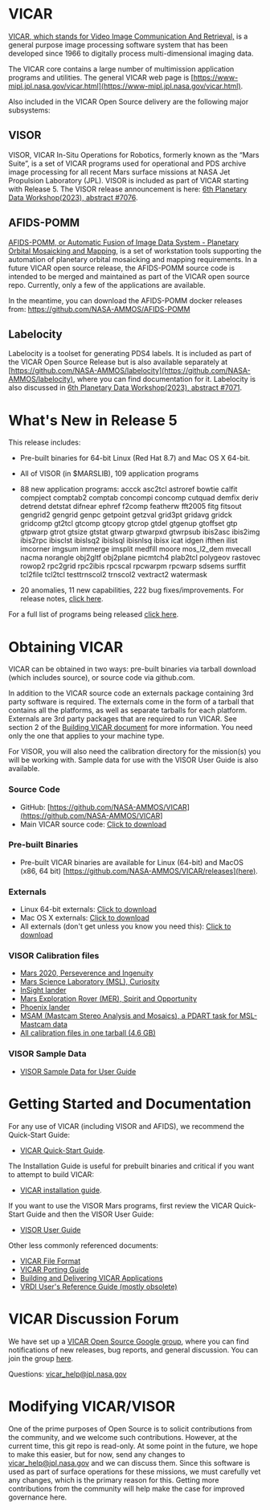 # VICAR
[VICAR, which stands for Video Image Communication And Retrieval,](https://www.hou.usra.edu/meetings/planetdata2015/pdf/7059.pdf) is a general purpose image processing software system that has been developed since 1966 to digitally process multi-dimensional imaging data.

The VICAR core contains a large number of multimission application programs and utilities.  The general VICAR web page is [https://www-mipl.jpl.nasa.gov/vicar.html](https://www-mipl.jpl.nasa.gov/vicar.html).

Also included in the VICAR Open Source delivery are the following major subsystems:

## VISOR
VISOR, VICAR In-Situ Operations for Robotics, formerly known as the “Mars Suite”, is a set of VICAR programs used for operational and PDS
archive image processing for all recent Mars surface missions at NASA Jet Propulsion Laboratory (JPL). VISOR is included as part of VICAR starting with Release 5.  The VISOR release announcement is here: [6th Planetary Data Workshop(2023), abstract #7076](https://www.hou.usra.edu/meetings/planetdata2023/pdf/7076.pdf).

## AFIDS-POMM
[AFIDS-POMM, or Automatic Fusion of Image Data System - Planetary Orbital Mosaicking and Mapping,](https://www.hou.usra.edu/meetings/lpsc2023/pdf/1261.pdf) is a set of workstation tools supporting the automation of planetary orbital mosaicking and mapping requirements. In a future VICAR open source release, the AFIDS-POMM source code is intended to be merged and maintained as part of the VICAR open source repo.  Currently, only a few of the applications are available.

In the meantime, you can download the AFIDS-POMM docker releases from: https://github.com/NASA-AMMOS/AFIDS-POMM

## Labelocity
Labelocity is a toolset for generating PDS4 labels.  It is included as part of the VICAR Open Source Release but is also available separately at [https://github.com/NASA-AMMOS/labelocity](https://github.com/NASA-AMMOS/labelocity), where you can find documentation for it.  Labelocity is also discussed in [6th Planetary Data Workshop(2023), abstract #7071](https://www.hou.usra.edu/meetings/planetdata2023/pdf/7071.pdf).

# What's New in Release 5

This release includes:

- Pre-built binaries for 64-bit Linux (Red Hat 8.7) and Mac OS X 64-bit. 
- All of VISOR (in $MARSLIB), 109 application programs
- 88 new application programs: 
accck
asc2tcl
astroref
bowtie
calfit
compject
comptab2
comptab
concompi
concomp
cutquad
demfix
deriv
detrend
detstat
difnear
ephref
f2comp
featherw
fft2005
fitg
fitsout
gengrid2
gengrid
genpc
getpoint
getzval
grid3pt
gridavg
gridck
gridcomp
gt2tcl
gtcomp
gtcopy
gtcrop
gtdel
gtgenup
gtoffset
gtp
gtpwarp
gtrot
gtsize
gtstat
gtwarp
gtwarpxd
gtwrpsub
ibis2asc
ibis2img
ibis2rpc
ibisclst
ibislsq2
ibislsql
ibisnlsq
ibisx
icat
idgen
ifthen
ilist
imcorner
imgsum
immerge
imsplit
medfill
moore
mos_l2_dem
mvecall
nacma
norangle
obj2gltf
obj2plane
picmtch4
plab2tcl
polygeov
rastovec
rowop2
rpc2grid
rpc2ibis
rpcscal
rpcwarpm
rpcwarp
sdsems
surffit
tcl2file
tcl2tcl
testtrnscol2
trnscol2
vextract2
watermask    

- 20 anomalies, 11 new capabilities, 222 bug fixes/improvements. For release notes, [click here](vos/docsource/vicar/VOS5-Release-Notes.pdf).

For a full list of programs being released [click here](vos/docsource/vicar/VICAR_OS_contents_v5.0.pdf).

# Obtaining VICAR

VICAR can be obtained in two ways: pre-built binaries via tarball download (which includes source), or source code via github.com.

In addition to the VICAR source code an externals package containing 3rd party software is required.  The externals come in the form of a tarball that contains all the platforms, as well as separate tarballs for each platform.  Externals are 3rd party packages that are required to run VICAR. See section 2 of the [Building VICAR document](vos/docsource/vicar/VICAR_build_4.0.pdf) for more information. You need only the one that
applies to your machine type.

For VISOR, you will also need the calibration directory for the mission(s) you will be working with.  Sample data for use with the VISOR User Guide is also available.

### Source Code

* GitHub: [https://github.com/NASA-AMMOS/VICAR](https://github.com/NASA-AMMOS/VICAR]
* Main VICAR source code:  [Click to download](https://github.com/NASA-AMMOS/VICAR/tarball/master)

### Pre-built Binaries

* Pre-built VICAR binaries are available for Linux (64-bit) and MacOS (x86, 64 bit) [https://github.com/NASA-AMMOS/VICAR/releases](here).

### Externals

* Linux 64-bit externals:  [Click to download](http://www-mipl.jpl.nasa.gov/vicar_os/v5.0/vicar_open_ext_x86-64-linx_5.0.tar.gz)
* Mac OS X externals:  [Click to download](http://www-mipl.jpl.nasa.gov/vicar_os/v5.0/vicar_open_ext_mac64-osx_5.0.tar.gz)
* All externals (don't get unless you know you need this): [Click to download](http://www-mipl.jpl.nasa.gov/vicar_os/v5.0/vicar_open_ext_5.0.tar.gz)

### VISOR Calibration files

* [Mars 2020, Perseverence and Ingenuity](http://www-mipl.jpl.nasa.gov/vicar_os/v5.0/visor/calibration_per_project/visor_calibration_20230608_m20.tar.gz)
* [Mars Science Laboratory (MSL), Curiosity](http://www-mipl.jpl.nasa.gov/vicar_os/v5.0/visor/calibration_per_project/visor_calibration_20230608_msl.tar.gz)
* [InSight lander](http://www-mipl.jpl.nasa.gov/vicar_os/v5.0/visor/calibration_per_project/visor_calibration_20230608_nsyt.tar.gz)
* [Mars Exploration Rover (MER), Spirit and Opportunity](http://www-mipl.jpl.nasa.gov/vicar_os/v5.0/visor/calibration_per_project/visor_calibration_20230608_mer.tar.gz)
* [Phoenix lander](http://www-mipl.jpl.nasa.gov/vicar_os/v5.0/visor/calibration_per_project/visor_calibration_20230608_phx.tar.gz)
* [MSAM (Mastcam Stereo Analysis and Mosaics), a PDART task for MSL-Mastcam data](http://www-mipl.jpl.nasa.gov/vicar_os/v5.0/visor/calibration_per_project/visor_calibration_20230608_msam.tar.gz)
* [All calibration files in one tarball (4.6 GB)](http://www-mipl.jpl.nasa.gov/vicar_os/v5.0/visor/visor_calibration_20230608_all.tar.gz)

### VISOR Sample Data

* [VISOR Sample Data for User Guide](http://www-mipl.jpl.nasa.gov/vicar_os/v5.0/visor/visor_sample_data_20230614.tar.gz)

# Getting Started and Documentation

For any use of VICAR (including VISOR and AFIDS), we recommend the Quick-Start Guide:

* [VICAR Quick-Start Guide](vos/docsource/vicar/VICAR_guide_5.0.pdf).

The Installation Guide is useful for prebuilt binaries and critical if you want to attempt to build VICAR:

* [VICAR installation guide](vos/docsource/vicar/VICAR_build_5.0.pdf).

If you want to use the VISOR Mars programs, first review the VICAR Quick-Start Guide and then the VISOR User Guide:

* [VISOR User Guide](XXXX)

Other less commonly referenced documents:
* [VICAR File Format](https://www-mipl.jpl.nasa.gov/external/VICAR_file_fmt.pdf)
* [VICAR Porting Guide](https://www-mipl.jpl.nasa.gov/portguide/portguide.html)
* [Building and Delivering VICAR Applications](https://www-mipl.jpl.nasa.gov/buildapps/)
* [VRDI User's Reference Guide (mostly obsolete)](https://www-mipl.jpl.nasa.gov/vrdi/vrdi.html)

# VICAR Discussion Forum

We have set up a [VICAR Open Source Google group](https://groups.google.com/forum/#!forum/vicar-open-source/), where you can find notifications of new releases, bug reports, and general discussion. You can join the group [here](https://groups.google.com/forum/#!forum/vicar-open-source/join).

Questions:  vicar_help@jpl.nasa.gov

# Modifying VICAR/VISOR

One of the prime purposes of Open Source is to solicit contributions from the community, and we welcome such contributions.  However, at the current time, this git repo is read-only.  At some point in the future, we hope to make this easier, but for now, send any changes to vicar_help@jpl.nasa.gov and we can discuss them.  Since this software is used as part of surface operations for these missions, we must carefully vet any changes, which is the primary reason for this.  Getting more contributions from the community will help make the case for improved governance here.
